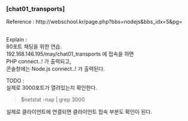 <h3>[chat01_transports]</h3>
Reference : 
http://webschool.kr/page.php?bbs=nodejs&bbs_idx=5&pg=

<br>Explain :
<br>80포트 채팅을 위한 연습.
<br>192.168.146.195/may/chat01_transports 에 접속을 하면
<br>PHP connect..! 가 출력되고, 
<br>콘솔창에는 Node.js connect..! 가 출력된다.

TODO :
<br>실제로 3000포트가 열려있는지 확인한다.
> $netstat -nap | grep 3000

실제로 클라이언트에 연결되면 클라이언트 접속 부분도 확인이 된다.


